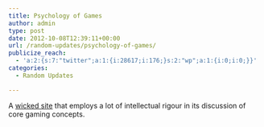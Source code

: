 ```yaml
---
title: Psychology of Games
author: admin
type: post
date: 2012-10-08T12:39:11+00:00
url: /random-updates/psychology-of-games/
publicize_reach:
  - 'a:2:{s:7:"twitter";a:1:{i:28617;i:176;}s:2:"wp";a:1:{i:0;i:0;}}'
categories:
  - Random Updates

---
```

A [wicked site][1] that employs a lot of intellectual rigour in its discussion of core gaming concepts.

 [1]: http://www.psychologyofgames.com/